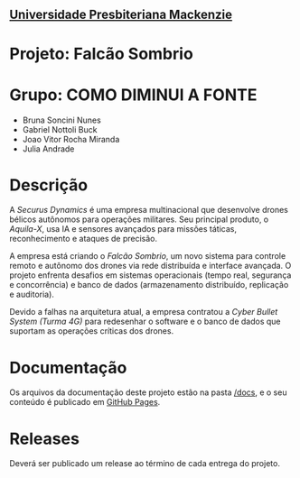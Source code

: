<h2><a href= "https://www.mackenzie.br">Universidade Presbiteriana Mackenzie</a></h2>

# Projeto: Falcão Sombrio

# Grupo: COMO DIMINUI A FONTE
- Bruna Soncini Nunes
- Gabriel Nottoli Buck
- Joao Vitor Rocha Miranda
- Julia Andrade

# Descrição
A *Securus Dynamics* é uma empresa multinacional que desenvolve drones bélicos autônomos para operações militares. Seu principal produto, o *Aquila-X*, usa IA e sensores avançados para missões táticas, reconhecimento e ataques de precisão.

A empresa está criando o *Falcão Sombrio*, um novo sistema para controle remoto e autônomo dos drones via rede distribuída e interface avançada. O projeto enfrenta desafios em sistemas operacionais (tempo real, segurança e concorrência) e banco de dados (armazenamento distribuído, replicação e auditoria).

Devido a falhas na arquitetura atual, a empresa contratou a *Cyber Bullet System (Turma 4G)* para redesenhar o software e o banco de dados que suportam as operações críticas dos drones.

# Documentação

Os arquivos da documentação deste projeto estão na pasta [/docs](/docs), e o seu conteúdo é publicado em [GitHub Pages](https://comodiminuiafontedasilva.github.io/).

# Releases

Deverá ser publicado um release ao término de cada entrega do projeto.
